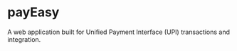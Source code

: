 # payEasy
A web application built for Unified Payment Interface (UPI) transactions and integration.
